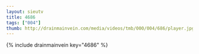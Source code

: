 ```yaml
--- 
layout: sieutv
title: 4686
tags: ["004"]
thumb: http://drainmainvein.com/media/videos/tmb/000/004/686/player.jpg
---
```

{% include drainmainvein key="4686" %} 
